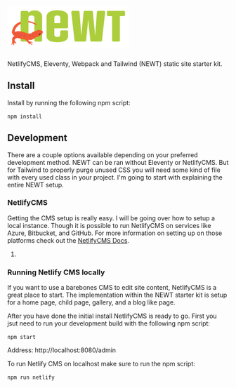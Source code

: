 # 	![Newt start kit](newt_logo.png)

NetlifyCMS, Eleventy, Webpack and Tailwind (NEWT) static site starter kit.

## Install

Install by running the following npm script:
```
npm install
```

## Development

There are a couple options available depending on your preferred development method. NEWT can be ran without Eleventy or NetlifyCMS. But for Tailwind to properly purge unused CSS you will need some kind of file with every used class in your project. I'm going to start with explaining the entire NEWT setup.

### NetlifyCMS

Getting the CMS setup is really easy. I will be going over how to setup a local instance. Though it is possible to run NetlifyCMS on services like Azure, Bitbucket, and GitHub. For more information on setting up on those platforms check out the [NetlifyCMS Docs](https://www.netlifycms.org/docs/).

1. 

### Running Netlify CMS locally

If you want to use a barebones CMS to edit site content, NetlifyCMS is a great place to start. The implementation within the NEWT starter kit is setup for a home page, child page, gallery, and a blog like page.

After you have done the initial install NetlifyCMS is ready to go. First you jsut need to run your development build with the following npm script:
```
npm start
```

Address: http://localhost:8080/admin

To run Netlify CMS on localhost make sure to run the npm script:
```
npm run netlify
```
